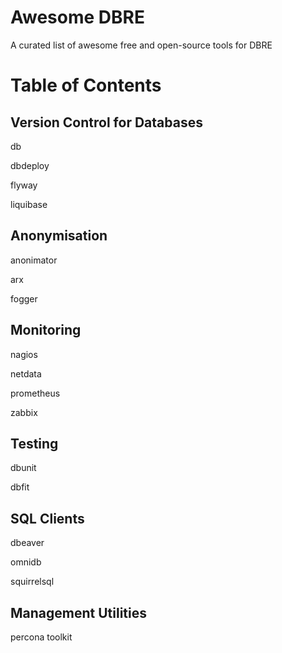 # Awesome DBRE
A curated list of awesome free and open-source tools for DBRE

# Table of Contents

## Version Control for Databases

db

dbdeploy

flyway

liquibase

## Anonymisation

anonimator

arx

fogger


## Monitoring

nagios

netdata

prometheus

zabbix

## Testing

dbunit

dbfit

## SQL Clients

dbeaver

omnidb

squirrelsql

## Management Utilities

percona toolkit
